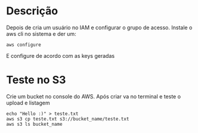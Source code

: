 # Descrição

Depois de cria um usuário no IAM e configurar o grupo de acesso. Instale o aws cli no sistema e der um:

```
aws configure
```

E configure de acordo com as keys geradas

# Teste no S3

Crie um bucket no console do AWS. Após criar va no terminal e teste o upload e listagem

```
echo "Hello :)" > teste.txt
aws s3 cp teste.txt s3://bucket_name/teste.txt
aws s3 ls bucket_name
```
